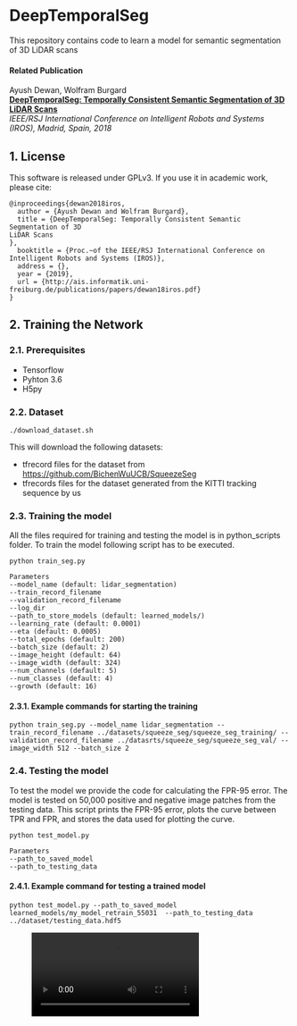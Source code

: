 # DeepTemporalSeg

This repository contains code to learn a model for semantic segmentation of 3D LiDAR scans 
#### Related Publication

Ayush Dewan, Wolfram Burgard  
**[DeepTemporalSeg: Temporally Consistent Semantic Segmentation of 3D
LiDAR Scans](http://ais.informatik.uni-freiburg.de/publications/papers/dewan18iros.pdf)**  
*IEEE/RSJ International Conference on Intelligent Robots and Systems (IROS), Madrid, Spain, 2018*  

## 1. License

This software is released under GPLv3. If you use it in academic work, please cite:

```
@inproceedings{dewan2018iros,
  author = {Ayush Dewan and Wolfram Burgard},
  title = {DeepTemporalSeg: Temporally Consistent Semantic Segmentation of 3D
LiDAR Scans 
},
  booktitle = {Proc.~of the IEEE/RSJ International Conference on Intelligent Robots and Systems (IROS)},
  address = {},
  year = {2019},
  url = {http://ais.informatik.uni-freiburg.de/publications/papers/dewan18iros.pdf}
}
```


## 2. Training the Network 

### 2.1. Prerequisites

* Tensorflow
* Pyhton 3.6
* H5py

### 2.2. Dataset

```
./download_dataset.sh

```

This will download the following datasets:
* tfrecord files for the dataset from https://github.com/BichenWuUCB/SqueezeSeg
* tfrecords files for the dataset generated from the KITTI tracking sequence by us
### 2.3. Training the model
All the files required for training and testing the model is in python_scripts folder. To train the model following script has to be executed.

```
python train_seg.py 

Parameters
--model_name (default: lidar_segmentation)
--train_record_filename
--validation_record_filename
--log_dir
--path_to_store_models (default: learned_models/)
--learning_rate (default: 0.0001)
--eta (default: 0.0005)
--total_epochs (default: 200)
--batch_size (default: 2)
--image_height (default: 64)
--image_width (default: 324)
--num_channels (default: 5)
--num_classes (default: 4)
--growth (default: 16)

```


#### 2.3.1. Example commands for starting the training 

```
python train_seg.py --model_name lidar_segmentation --train_record_filename ../datasets/squeeze_seg/squeeze_seg_training/ --validation_record_filename ../datasrts/squeeze_seg/squeeze_seg_val/ --image_width 512 --batch_size 2
```

### 2.4. Testing the model
To test the model we provide the code for calculating the FPR-95 error. The model is tested on 50,000 positive and negative image patches from the testing data. This script prints the FPR-95 error, plots the curve between TPR and FPR, and stores the data used for plotting the curve.

```
python test_model.py

Parameters
--path_to_saved_model
--path_to_testing_data

```

#### 2.4.1. Example command for testing a trained model
```
python test_model.py --path_to_saved_model learned_models/my_model_retrain_55031  --path_to_testing_data ../dataset/testing_data.hdf5

```

<figure class="video_container">
  <video controls="true" allowfullscreen="true">
    <source src="dewan-20icra_website.mp4" type="video/mp4">
  </video>
</figure>


